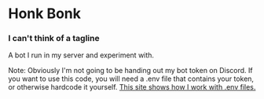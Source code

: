 # Honk Bonk
### I can't think of a tagline

A bot I run in my server and experiment with.

Note: Obviously I'm not going to be handing out my bot token on Discord. If you want to use this code, you will need a .env file that contains your token, or otherwise hardcode it yourself.
[This site shows how I work with .env files.](https://realpython.com/how-to-make-a-discord-bot-python/)